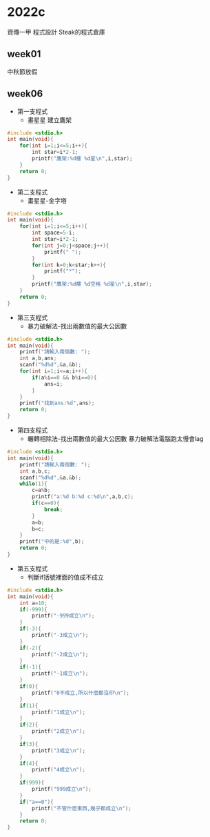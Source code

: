 # 2022c
資傳一甲 程式設計 Steak的程式倉庫
## week01
中秋節放假
## week06
* 第一支程式
  * 畫星星 建立鷹架
```cpp
#include <stdio.h>
int main(void){
	for(int i=1;i<=5;i++){
		int star=i*2-1;
		printf("鷹架:%d樓 %d星\n",i,star);
	}
	return 0;
}
```
* 第二支程式
  * 畫星星-金字塔
```cpp
#include <stdio.h>
int main(void){
	for(int i=1;i<=5;i++){
		int space=5-i;
		int star=i*2-1;
		for(int j=0;j<space;j++){
			printf(" ");
		}
		for(int k=0;k<star;k++){
			printf("*");
		}
		printf("鷹架:%d樓 %d空格 %d星\n",i,star);
	}
	return 0;
}
```
* 第三支程式
  * 暴力破解法-找出兩數值的最大公因數
```cpp
#include <stdio.h>
int main(void){
	printf("請輸入兩個數: ");
	int a,b,ans;
	scanf("%d%d",&a,&b);
	for(int i=1;i<=a;i++){
		if(a%i==0 && b%i==0){
			ans=i;
		}
	}
	printf("找到ans:%d",ans);
	return 0;
}
```
* 第四支程式
  * 輾轉相除法-找出兩數值的最大公因數 暴力破解法電腦跑太慢會lag
```cpp
#include <stdio.h>
int main(void){
	printf("請輸入兩個數: ");
	int a,b,c;
	scanf("%d%d",&a,&b);
	while(1){
		c=a%b;
		printf("a:%d b:%d c:%d\n",a,b,c);
		if(c==0){
			break;
		}
		a=b;
		b=c;
	}
	printf("中的是:%d",b);
	return 0;
}
```
* 第五支程式
  * 判斷if括號裡面的值成不成立
```cpp
#include <stdio.h>
int main(void){
	int a=10;
	if(-999){
		printf("-999成立\n");
	}
	if(-3){
		printf("-3成立\n");
	}
	if(-2){
		printf("-2成立\n");
	}
	if(-1){
		printf("-1成立\n");
	}
	if(0){
		printf("0不成立,所以什麼都沒印\n");
	}
	if(1){
		printf("1成立\n");
	}
	if(2){
		printf("2成立\n");
	}
	if(3){
		printf("3成立\n");
	}
	if(4){
		printf("4成立\n");
	}
	if(999){
		printf("999成立\n");
	}
	if("a==0"){
		printf("不管什麼東西,幾乎都成立\n");
	}
	return 0;
}
```
